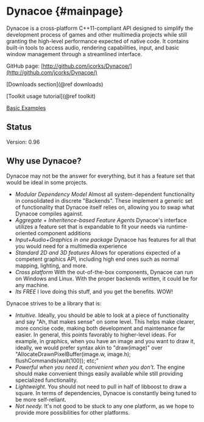 Dynacoe {#mainpage}
=======

Dynacoe is a cross-platform C++11-compliant API designed to simplify the
development process of games and other multimedia projects while still granting 
the high-level performance expected of native code. It contains built-in tools to access audio, rendering capabilities, input, and basic window management through a streamlined interface.

GitHub page: [http://github.com/jcorks/Dynacoe/](http://github.com/jcorks/Dynacoe/)

[Downloads section](@ref downloads)

[Toolkit usage tutorial](@ref toolkit)

[Basic Examples](https://github.com/jcorks/Dynacoe/tree/dev/build/Basic)


Status
------

Version: 0.96


Why use Dynacoe?
----------------

Dynacoe may not be the answer for everything, but it has a feature
set that would be ideal in some projects.

- *Modular Dependency Model* Almost all system-dependent functionality in consolidated in discrete "Backends". These implement a generic set of functionality that Dynacoe itself relies on, allowing you to swap what Dynacoe compiles against.
- *Aggregate + Inheritence-based Feature Agents* Dynacoe's interface utilizes a feature set that is expandable to fit your needs via runtime-oriented component additions
- *Input+Audio+Graphics in one package* Dynacoe has features for all that you would need for a multimedia experience
- *Standard 2D and 3D features* Allows for operations expected of a competent graphics API, including high end ones such as normal mapping, lighting, and more.
- *Cross platform* With the out-of-the-box components, Dynacoe can run on Windows and Linux. With the proper backends written, it could be for any machine.
- *Its FREE* I love doing this stuff, and you get the benefits. WOW!



Dynacoe strives to be a library that is:
- *Intuitive.* Ideally, you should be able to look at a piece of functionality and say "Ah, that makes sense" on some level. This helps make clearer, more concise code, making both development and maintenance far easier. In general, this points favorably to higher-level ideas. For example, in graphics, when you have an image and you want to draw it, ideally, we would prefer syntax akin to "draw(image)" over "AllocateDrawnPixelBuffer(image.w, image.h); flushCommands(wait(100)); etc;"
- *Powerful when you need it, convenient when you don't.* The engine should make convenient things easily available while still providing specialized functionality. 
- *Lightweight.* You should not need to pull in half of libboost to draw a square. In terms of dependencies, Dynacoe is constantly being tuned to be more self-reliant.
- *Not needy.* It's not good to be stuck to any one platform, as we hope to provide more possibilities for other platforms.

